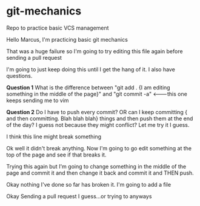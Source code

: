 # git-mechanics
Repo to practice basic VCS management

Hello Marcus, I'm practicing basic git mechanics

That was a huge failure so I'm going to try editing this file again before sending a pull request

I'm going to just keep doing this until I get the hang of it. I also have questions.

**Question 1**
What is the difference between "git add . {I am editing something in the middle of the page}" and "git commit -a" <---this one keeps sending me to vim

**Question 2**
Do I have to push every commit? OR can I keep committing {<text deleted> and then committing. Blah blah blah} things and then push them at the end of the day? I guess not because they might conflict? Let me try it I guess.

I think this line might break something

Ok well it didn't break anything. Now I'm going to go edit something at the top of the page and see if that breaks it.

Trying this again but I'm going to change something in the middle of the page and commit it and then change it back and commit it and THEN push.

Okay nothing I've done so far has broken it. I'm going to add a file

Okay Sending a pull request I guess...or trying to anyways
